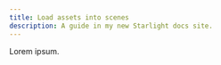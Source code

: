 ```yaml
---
title: Load assets into scenes
description: A guide in my new Starlight docs site.
---
```


Lorem ipsum.
